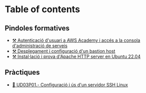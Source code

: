 # Table of contents

## Pindoles formatives

* [⚒ Autenticació d'usuari a AWS Academy i accés a la consola d'administració de serveis](README.md)
* [⚒ Desplegament i configuració d'un bastion host](pindoles-formatives/desplegament-i-configuracio-dun-bastion-host.md)
* [⚒ Instal·lació i prova d'Apache HTTP server en Ubuntu 22.04](pindoles-formatives/instal-lacio-i-prova-dapache-http-server-en-ubuntu-22.04.md)

## Pràctiques

* [📎 UD03P01.- Configuració i ús d'un servidor SSH Linux](practiques/ud03p01.-configuracio-i-us-dun-servidor-ssh-linux.md)
